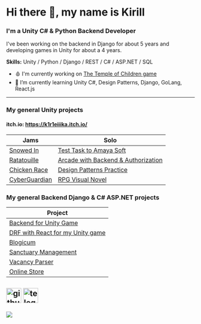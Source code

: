 # Hi there 👋, my name is Kirill
### I'm a Unity C# & Python Backend Developer
I've been working on the backend in Django for about 5 years and developing games in Unity for about a 4 years.

**Skills:** Unity / Python / Django / REST / C# / ASP.NET / SQL

- 🩸 I'm currently working on [The Temple of Children game](https://store.steampowered.com/app/2856440/Xram_Detej/)
- 🌱 I’m currently learning Unity C#, Design Patterns, Django, GoLang, React.js
  
----------
### My general Unity projects
#### **itch.io:** https://k1r1eiiika.itch.io/
| Jams | Solo |
|-|-|
|[Snowed In](https://github.com/K1R1EIIIKA/Snowed-In)|[Test Task to Amaya Soft](https://github.com/K1R1EIIIKA/Amaya-TestTask)|
|[Ratatouille](https://github.com/K1R1EIIIKA/Ratatouille)|[Arcade with Backend & Authorization](https://github.com/K1R1EIIIKA/Tankopocalypse-with-shop)
|[Chicken Race](https://github.com/K1R1EIIIKA/startgame-2)|[Design Patterns Practice](https://github.com/K1R1EIIIKA/Unity-DesignPatterns)
|[CyberGuardian](https://github.com/K1R1EIIIKA/start-game-game)|[RPG Visual Novel](https://github.com/K1R1EIIIKA/StartGameFinal)|

### My general Backend Django & C# ASP.NET projects
|Project|
|-|
|[Backend for Unity Game](https://github.com/K1R1EIIIKA/Money-Drain-Saga)|
|[DRF with React for my Unity game](https://github.com/K1R1EIIIKA/Tankopocalypse-with-shop)|
|[Blogicum](https://github.com/K1R1EIIIKA/Django-Blogicum)|
|[Sanctuary Management](https://github.com/K1R1EIIIKA/sanctuary-management)|
|[Vacancy Parser](https://github.com/K1R1EIIIKA/Django-VacancyParcer)|
|[Online Store](https://github.com/K1R1EIIIKA/Django-OnlineShop)|

[<img src='https://cdn.jsdelivr.net/npm/simple-icons@3.0.1/icons/github.svg' alt='github' height='40'>](https://github.com/K1R1EIIIKA)  [<img src='https://cdn.jsdelivr.net/npm/simple-icons@3.0.1/icons/telegram.svg' alt='telegram' height='40'>](https://t.me/K1R1EIIIKA)  
-
![](https://komarev.com/ghpvc/?username=K1R1EIIIKA&color=blue)
